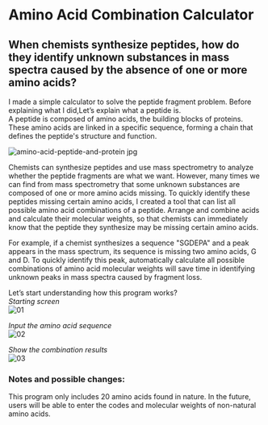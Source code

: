 # Amino Acid Combination Calculator  
## When chemists synthesize peptides, how do they identify unknown substances in mass spectra caused by the absence of one or more amino acids?  
I made a simple calculator to solve the peptide fragment problem. Before explaining what I did,Let’s explain what a peptide is.  
A peptide is composed of amino acids, the building blocks of proteins. These amino acids are linked in a specific sequence, forming a chain that defines the peptide's structure and function.  
  
![amino-acid-peptide-and-protein jpg](https://github.com/user-attachments/assets/46132367-b8f7-4c63-a879-02534e39af41)
  
Chemists can synthesize peptides and use mass spectrometry to analyze whether the peptide fragments are what we want. However, many times we can find from mass spectrometry that some unknown substances are composed of one or more amino acids missing. To quickly identify these peptides missing certain amino acids, I created a tool that can list all possible amino acid combinations of a peptide. Arrange and combine acids and calculate their molecular weights, so that chemists can immediately know that the peptide they synthesize may be missing certain amino acids.
  
For example, if a chemist synthesizes a sequence "SGDEPA" and a peak appears in the mass spectrum, its sequence is missing two amino acids, G and D. To quickly identify this peak, automatically calculate all possible combinations of amino acid molecular weights will save time in identifying unknown peaks in mass spectra caused by fragment loss.

Let’s start understanding how this program works?  
*Starting screen*  
![01](https://github.com/user-attachments/assets/15fedebe-c941-4e48-80bc-017ab5162301)  
  
*Input the amino acid sequence*  
![02](https://github.com/user-attachments/assets/54783ba1-b319-4ade-be77-cb4218b301ae)  
  
*Show the combination results*  
![03](https://github.com/user-attachments/assets/62b9ea98-dcfd-4c95-bb7e-92ee19c03ee4)  
  
### **Notes and possible changes:**  
This program only includes 20 amino acids found in nature. In the future, users will be able to enter the codes and molecular weights of non-natural amino acids.
 
 
   
